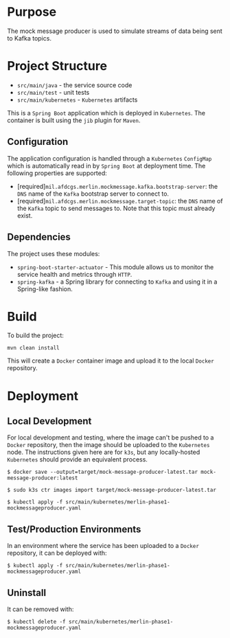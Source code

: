 # Purpose

The mock message producer is used to simulate streams of data being sent to Kafka topics.

# Project Structure

* `src/main/java` - the service source code
* `src/main/test` - unit tests
* `src/main/kubernetes` - `Kubernetes` artifacts

This is a `Spring Boot` application which is deployed in `Kubernetes`. The container is built using the `jib` plugin
for `Maven`.

## Configuration

The application configuration is handled through a `Kubernetes` `ConfigMap` which is automatically read in by `Spring
Boot` at deployment time. The following properties are supported:

* [required]`mil.afdcgs.merlin.mockmessage.kafka.bootstrap-server`: the `DNS` name of the `Kafka` bootstrap server to 
  connect to.
* [required]`mil.afdcgs.merlin.mockmessage.target-topic`: the `DNS` name of the `Kafka` topic to send messages to. Note
that this topic must already exist.

## Dependencies

The project uses these modules:

* `spring-boot-starter-actuator` - This module allows us to monitor the service health and metrics through `HTTP`.
* `spring-kafka` - a Spring library for connecting to `Kafka` and using it in a Spring-like fashion.

# Build

To build the project:
```shell
mvn clean install
```

This will create a `Docker` container image and upload it to the local `Docker` repository.

# Deployment
## Local Development
For local development and testing, where the image can't be pushed to a `Docker` repository, then the image should be
uploaded to the `Kubernetes` node. The instructions given here are for `k3s`, but any locally-hosted `Kubernetes` should
provide an equivalent process.

```shell
$ docker save --output=target/mock-message-producer-latest.tar mock-message-producer:latest
```
```shell
$ sudo k3s ctr images import target/mock-message-producer-latest.tar
```
```shell
$ kubectl apply -f src/main/kubernetes/merlin-phase1-mockmessageproducer.yaml
```

## Test/Production Environments
In an environment where the service has been uploaded to a `Docker` repository, it can be deployed with:
```shell
$ kubectl apply -f src/main/kubernetes/merlin-phase1-mockmessageproducer.yaml
```

## Uninstall
It can be removed with:
```shell
$ kubectl delete -f src/main/kubernetes/merlin-phase1-mockmessageproducer.yaml
```



